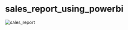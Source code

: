 # sales_report_using_powerbi


![sales_report](https://github.com/user-attachments/assets/f98561b2-4ee7-4ba9-9260-436d150ce331)
